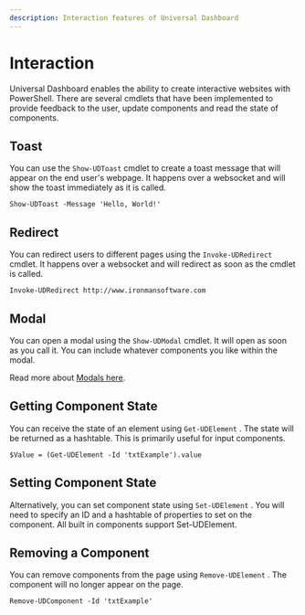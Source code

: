 ```yaml
---
description: Interaction features of Universal Dashboard
---
```


# Interaction

Universal Dashboard enables the ability to create interactive websites with PowerShell. There are several cmdlets that have been implemented to provide feedback to the user, update components and read the state of components. 

## Toast 

You can use the `Show-UDToast` cmdlet to create a toast message that will appear on the end user's webpage. It happens over a websocket and will show the toast immediately as it is called. 

```text
Show-UDToast -Message 'Hello, World!'
```

## Redirect

You can redirect users to different pages using the `Invoke-UDRedirect` cmdlet. It happens over a websocket and will redirect as soon as the cmdlet is called. 

```text
Invoke-UDRedirect http://www.ironmansoftware.com
```

## Modal

You can open a modal using the `Show-UDModal` cmdlet. It will open as soon as you call it. You can include whatever components you like within the modal. 

Read more about [Modals here](components/feedback/modal.md). 

## Getting Component State

You can receive the state of an element using `Get-UDElement` . The state will be returned as a hashtable. This is primarily useful for input components. 

```text
$Value = (Get-UDElement -Id 'txtExample').value 
```

## Setting Component State

Alternatively, you can set component state using `Set-UDElement` . You will need to specify an ID and a hashtable of properties to set on the component. All built in components support Set-UDElement. 

## Removing a Component

You can remove components from the page using `Remove-UDElement` . The component will no longer appear on the page. 

```text
Remove-UDComponent -Id 'txtExample'
```

